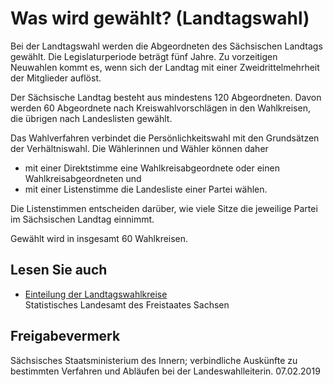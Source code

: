 # Was wird gewählt? (Landtagswahl)

Bei der Landtagswahl werden die Abgeordneten des Sächsischen Landtags gewählt. Die Legislaturperiode beträgt fünf Jahre. Zu vorzeitigen Neuwahlen kommt es, wenn sich der Landtag mit einer Zweidrittelmehrheit der Mitglieder auflöst.

Der Sächsische Landtag besteht aus mindestens 120 Abgeordneten. Davon werden 60 Abgeordnete nach Kreiswahlvorschlägen in den Wahlkreisen, die übrigen nach Landeslisten gewählt.

Das Wahlverfahren verbindet die Persönlichkeitswahl mit den Grundsätzen der Verhältniswahl. Die Wählerinnen und Wähler können daher

* mit einer Direktstimme eine Wahlkreisabgeordnete oder einen Wahlkreisabgeordneten und
* mit einer Listenstimme die Landesliste einer Partei wählen.

Die Listenstimmen entscheiden darüber, wie viele Sitze die jeweilige Partei im Sächsischen Landtag einnimmt.

Gewählt wird in insgesamt 60 Wahlkreisen.

## Lesen Sie auch

* [Einteilung der Landtagswahlkreise](https://wahlen.sachsen.de/download/Landtag/Wahlgebietes_LW.pdf " Statistisches Landesamt des Freistaates Sachsen: Wahlkreise")   
  Statistisches Landesamt des Freistaates Sachsen

## Freigabevermerk

Sächsisches Staatsministerium des Innern; verbindliche Auskünfte zu bestimmten Verfahren und Abläufen bei der Landeswahlleiterin. 07.02.2019
